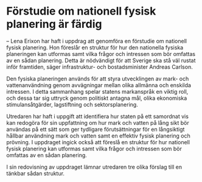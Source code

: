 # Förstudie om nationell fysisk planering är färdig

– Lena Erixon har haft i uppdrag att genomföra en förstudie om nationell fysisk planering. Hon föreslår en struktur för hur den nationella fysiska planeringen kan utformas samt vilka frågor och intressen som bör omfattas av en sådan planering. Detta är nödvändigt för att Sverige ska stå väl rustat inför framtiden, säger infrastruktur\- och bostadsminister Andreas Carlson.

Den fysiska planeringen används för att styra utvecklingen av mark\- och vattenanvändning genom avvägningar mellan olika allmänna och enskilda intressen. I detta sammanhang spelar statens markanspråk en viktig roll, och dessa tar sig uttryck genom politiskt antagna mål, olika ekonomiska stimulansåtgärder, lagstiftning och sektorsplanering.

Utredaren har haft i uppgift att identifiera hur staten på ett samordnat vis kan redogöra för sin uppfattning om hur mark och vatten på lång sikt bör användas på ett sätt som ger tydligare förutsättningar för en långsiktigt hållbar användning mark och vatten samt en effektiv fysisk planering och prövning. I uppdraget ingick också att föreslå en struktur för hur nationell fysisk planering kan utformas samt vilka frågor och intressen som bör omfattas av en sådan planering.

I sin redovisning av uppdraget lämnar utredaren tre olika förslag till en tänkbar sådan struktur.
